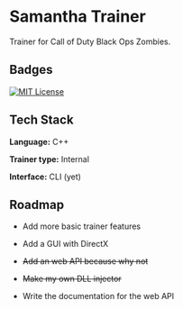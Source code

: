 
# Samantha Trainer

Trainer for Call of Duty Black Ops Zombies.


## Badges
[![MIT License](https://img.shields.io/badge/License-MIT-green.svg)](https://choosealicense.com/licenses/mit/)

## Tech Stack

**Language:** C++

**Trainer type:** Internal

**Interface:** CLI (yet)


## Roadmap

- Add more basic trainer features

- Add a GUI with DirectX

- ~~Add an web API because why not~~

- ~~Make my own DLL injector~~

- Write the documentation for the web API
